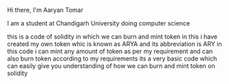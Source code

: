  Hi there, I'm Aaryan Tomar

 I am a student at Chandigarh University doing computer science 

 this is a code of solidity in which we can burn and mint token in this i have created my own token whic 
 is known as ARYA and its abbreviation is ARY in this code i can mint any amount of token as per my requirement
 and can also burn token according to my requirements its a very basic code which can easily give you understanding
 of how we can burn and mint token on solidity 
